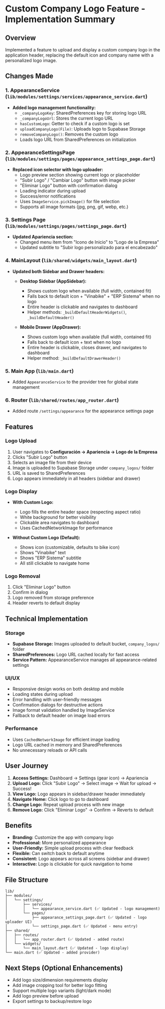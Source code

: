 # Custom Company Logo Feature - Implementation Summary

## Overview
Implemented a feature to upload and display a custom company logo in the application header, replacing the default icon and company name with a personalized logo image.

## Changes Made

### 1. AppearanceService (`lib/modules/settings/services/appearance_service.dart`)
- **Added logo management functionality:**
  - `_companyLogoKey`: SharedPreferences key for storing logo URL
  - `_companyLogoUrl`: Stores the current logo URL
  - `hasCustomLogo`: Getter to check if a custom logo is set
  - `uploadCompanyLogo(File)`: Uploads logo to Supabase Storage
  - `removeCompanyLogo()`: Removes the custom logo
  - Loads logo URL from SharedPreferences on initialization

### 2. AppearanceSettingsPage (`lib/modules/settings/pages/appearance_settings_page.dart`)
- **Replaced icon selector with logo uploader:**
  - Logo preview section showing current logo or placeholder
  - "Subir Logo" / "Cambiar Logo" button with image picker
  - "Eliminar Logo" button with confirmation dialog
  - Loading indicator during upload
  - Success/error notifications
  - Uses `ImageService.pickImage()` for file selection
  - Supports all image formats (jpg, png, gif, webp, etc.)

### 3. Settings Page (`lib/modules/settings/pages/settings_page.dart`)
- **Updated Apariencia section:**
  - Changed menu item from "Icono de Inicio" to "Logo de la Empresa"
  - Updated subtitle to "Subir logo personalizado para el encabezado"

### 4. MainLayout (`lib/shared/widgets/main_layout.dart`)
- **Updated both Sidebar and Drawer headers:**
  - **Desktop Sidebar (AppSidebar):**
    - Shows custom logo when available (full width, contained fit)
    - Falls back to default icon + "Vinabike" + "ERP Sistema" when no logo
    - Entire header is clickable and navigates to dashboard
    - Helper methods: `_buildDefaultHeaderWidgets()`, `_buildDefaultHeader()`
  
  - **Mobile Drawer (AppDrawer):**
    - Shows custom logo when available (full width, contained fit)
    - Falls back to default icon + text when no logo
    - Entire header is clickable, closes drawer, and navigates to dashboard
    - Helper method: `_buildDefaultDrawerHeader()`

### 5. Main App (`lib/main.dart`)
- Added `AppearanceService` to the provider tree for global state management

### 6. Router (`lib/shared/routes/app_router.dart`)
- Added route `/settings/appearance` for the appearance settings page

## Features

### Logo Upload
1. User navigates to **Configuración → Apariencia → Logo de la Empresa**
2. Clicks "Subir Logo" button
3. Selects an image file from their device
4. Image is uploaded to Supabase Storage under `company_logos/` folder
5. URL is saved to SharedPreferences
6. Logo appears immediately in all headers (sidebar and drawer)

### Logo Display
- **With Custom Logo:**
  - Logo fills the entire header space (respecting aspect ratio)
  - White background for better visibility
  - Clickable area navigates to dashboard
  - Uses CachedNetworkImage for performance

- **Without Custom Logo (Default):**
  - Shows icon (customizable, defaults to bike icon)
  - Shows "Vinabike" text
  - Shows "ERP Sistema" subtitle
  - All still clickable to navigate home

### Logo Removal
1. Click "Eliminar Logo" button
2. Confirm in dialog
3. Logo removed from storage preference
4. Header reverts to default display

## Technical Implementation

### Storage
- **Supabase Storage:** Images uploaded to default bucket, `company_logos/` folder
- **SharedPreferences:** Logo URL cached locally for fast access
- **Service Pattern:** AppearanceService manages all appearance-related settings

### UI/UX
- Responsive design works on both desktop and mobile
- Loading states during upload
- Error handling with user-friendly messages
- Confirmation dialogs for destructive actions
- Image format validation handled by ImageService
- Fallback to default header on image load errors

### Performance
- Uses `CachedNetworkImage` for efficient image loading
- Logo URL cached in memory and SharedPreferences
- No unnecessary reloads or API calls

## User Journey

1. **Access Settings:** Dashboard → Settings (gear icon) → Apariencia
2. **Upload Logo:** Click "Subir Logo" → Select image → Wait for upload → Success!
3. **View Logo:** Logo appears in sidebar/drawer header immediately
4. **Navigate Home:** Click logo to go to dashboard
5. **Change Logo:** Repeat upload process with new image
6. **Remove Logo:** Click "Eliminar Logo" → Confirm → Reverts to default

## Benefits

- **Branding:** Customize the app with company logo
- **Professional:** More personalized appearance
- **User-Friendly:** Simple upload process with clear feedback
- **Flexible:** Can switch back to default anytime
- **Consistent:** Logo appears across all screens (sidebar and drawer)
- **Interactive:** Logo is clickable for quick navigation to home

## File Structure
```
lib/
├── modules/
│   └── settings/
│       ├── services/
│       │   └── appearance_service.dart (✅ Updated - logo management)
│       └── pages/
│           ├── appearance_settings_page.dart (✅ Updated - logo uploader UI)
│           └── settings_page.dart (✅ Updated - menu entry)
├── shared/
│   ├── routes/
│   │   └── app_router.dart (✅ Updated - added route)
│   └── widgets/
│       └── main_layout.dart (✅ Updated - logo display)
└── main.dart (✅ Updated - added provider)
```

## Next Steps (Optional Enhancements)
- Add logo size/dimension requirements display
- Add image cropping tool for better logo fitting
- Support multiple logo variants (light/dark mode)
- Add logo preview before upload
- Export settings to backup/restore logo
